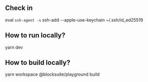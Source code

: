 ## Check in 
eval `ssh-agent -s`
ssh-add --apple-use-keychain ~/.ssh/id_ed25519

## How to run locally?
yarn dev

## How to build locally?
yarn workspace @blocksuite/playground build